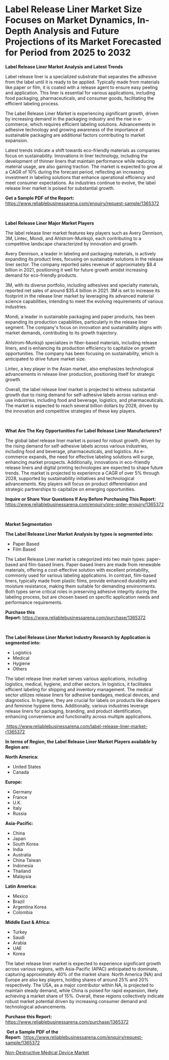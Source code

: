 <p><h1>Label Release Liner Market Size Focuses on Market Dynamics, In-Depth Analysis and Future Projections of its Market Forecasted for Period from 2025 to 2032</h1></p><p><strong>Label Release Liner Market Analysis and Latest Trends</strong></p>
<p><p>Label release liner is a specialized substrate that separates the adhesive from the label until it is ready to be applied. Typically made from materials like paper or film, it is coated with a release agent to ensure easy peeling and application. This liner is essential for various applications, including food packaging, pharmaceuticals, and consumer goods, facilitating the efficient labeling process.</p><p>The Label Release Liner Market is experiencing significant growth, driven by increasing demand in the packaging industry and the rise in e-commerce, which requires efficient labeling solutions. Advancements in adhesive technology and growing awareness of the importance of sustainable packaging are additional factors contributing to market expansion. </p><p>Latest trends indicate a shift towards eco-friendly materials as companies focus on sustainability. Innovations in liner technology, including the development of thinner liners that maintain performance while reducing material usage, are also gaining traction. The market is expected to grow at a CAGR of 10% during the forecast period, reflecting an increasing investment in labeling solutions that enhance operational efficiency and meet consumer expectations. As industries continue to evolve, the label release liner market is poised for substantial growth.</p></p>
<p><strong>Get a Sample PDF of the Report:&nbsp;</strong> <a href="https://www.reliablebusinessarena.com/enquiry/request-sample/1365372?utm_campaign=3495&utm_medium=2&utm_source=Github&utm_content=ia&utm_term=22032025&utm_id=label-release-liner">https://www.reliablebusinessarena.com/enquiry/request-sample/1365372</a></p>
<p>&nbsp;</p>
<p><strong>Label Release Liner Major Market Players</strong></p>
<p><p>The label release liner market features key players such as Avery Dennison, 3M, Lintec, Mondi, and Ahlstrom-Munksjö, each contributing to a competitive landscape characterized by innovation and growth. </p><p>Avery Dennison, a leader in labeling and packaging materials, is actively expanding its product lines, focusing on sustainable solutions in the release liner sector. The company reported sales revenue of approximately $8.4 billion in 2021, positioning it well for future growth amidst increasing demand for eco-friendly products.</p><p>3M, with its diverse portfolio, including adhesives and specialty materials, reported net sales of around $35.4 billion in 2021. 3M is set to increase its footprint in the release liner market by leveraging its advanced material science capabilities, intending to meet the evolving requirements of various industries.</p><p>Mondi, a leader in sustainable packaging and paper products, has been expanding its production capabilities, particularly in the release liner segment. The company's focus on innovation and sustainability aligns with market demands, contributing to its growth trajectory.</p><p>Ahlstrom-Munksjö specializes in fiber-based materials, including release liners, and is enhancing its production efficiency to capitalize on growth opportunities. The company has been focusing on sustainability, which is anticipated to drive future market size.</p><p>Lintec, a key player in the Asian market, also emphasizes technological advancements in release liner production, positioning itself for strategic growth.</p><p>Overall, the label release liner market is projected to witness substantial growth due to rising demand for self-adhesive labels across various end-use industries, including food and beverage, logistics, and pharmaceuticals. The market is expected to reach several billion dollars by 2028, driven by the innovation and competitive strategies of these key players.</p></p>
<p>&nbsp;</p>
<p><strong>What Are The Key Opportunities For Label Release Liner Manufacturers?</strong></p>
<p><p>The global label release liner market is poised for robust growth, driven by the rising demand for self-adhesive labels across various industries, including food and beverage, pharmaceuticals, and logistics. As e-commerce expands, the need for effective labeling solutions will surge, enhancing market prospects. Additionally, innovations in eco-friendly release liners and digital printing technologies are expected to shape future trends. The market is projected to experience a CAGR of over 5% through 2028, supported by sustainability initiatives and technological advancements. Key players will focus on product differentiation and strategic partnerships to capitalize on emerging opportunities.</p></p>
<p><strong>Inquire or Share Your Questions If Any Before Purchasing This Report:</strong> <a href="https://www.reliablebusinessarena.com/enquiry/pre-order-enquiry/1365372?utm_campaign=3495&utm_medium=2&utm_source=Github&utm_content=ia&utm_term=22032025&utm_id=label-release-liner">https://www.reliablebusinessarena.com/enquiry/pre-order-enquiry/1365372</a></p>
<p>&nbsp;</p>
<p><strong>Market Segmentation</strong></p>
<p><strong>The Label Release Liner Market Analysis by types is segmented into:</strong></p>
<p><ul><li>Paper Based</li><li>Film Based</li></ul></p>
<p><p>The Label Release Liner market is categorized into two main types: paper-based and film-based liners. Paper-based liners are made from renewable materials, offering a cost-effective solution with excellent printability, commonly used for various labeling applications. In contrast, film-based liners, typically made from plastic films, provide enhanced durability and moisture resistance, making them suitable for demanding environments. Both types serve critical roles in preserving adhesive integrity during the labeling process, but are chosen based on specific application needs and performance requirements.</p></p>
<p><strong>Purchase this Report:&nbsp;</strong><a href="https://www.reliablebusinessarena.com/purchase/1365372?utm_campaign=3495&utm_medium=2&utm_source=Github&utm_content=ia&utm_term=22032025&utm_id=label-release-liner">https://www.reliablebusinessarena.com/purchase/1365372</a></p>
<p>&nbsp;</p>
<p><strong>The Label Release Liner Market Industry Research by Application is segmented into:</strong></p>
<p><ul><li>Logistics</li><li>Medical</li><li>Hygiene</li><li>Others</li></ul></p>
<p><p>The label release liner market serves various applications, including logistics, medical, hygiene, and other sectors. In logistics, it facilitates efficient labeling for shipping and inventory management. The medical sector utilizes release liners for adhesive bandages, medical devices, and diagnostics. In hygiene, they are crucial for labels on products like diapers and feminine hygiene items. Additionally, various industries leverage release liners for packaging, branding, and product identification, enhancing convenience and functionality across multiple applications.</p></p>
<p><a href="https://www.reliablebusinessarena.com/label-release-liner-market-r1365372?utm_campaign=3495&utm_medium=2&utm_source=Github&utm_content=ia&utm_term=22032025&utm_id=label-release-liner">&nbsp;https://www.reliablebusinessarena.com/label-release-liner-market-r1365372</a></p>
<p><strong>In terms of Region, the Label Release Liner Market Players available by Region are:</strong></p>
<p>
    <p> <strong> North America: </strong>
        <ul>
            <li>United States</li>
            <li>Canada</li>
        </ul>
        </p> 
    <p> <strong> Europe: </strong>
        <ul>
            <li>Germany</li>
            <li>France</li>
            <li>U.K.</li>
            <li>Italy</li>
            <li>Russia</li>
        </ul>
        </p> 
    <p> <strong> Asia-Pacific: </strong>
        <ul>
            <li>China</li>
            <li>Japan</li>
            <li>South Korea</li>
            <li>India</li>
            <li>Australia</li>
            <li>China Taiwan</li>
            <li>Indonesia</li>
            <li>Thailand</li>
            <li>Malaysia</li>
        </ul>
        </p> 
    <p> <strong> Latin America: </strong>
        <ul>
            <li>Mexico</li>
            <li>Brazil</li>
            <li>Argentina Korea</li>
            <li>Colombia</li>
        </ul>
        </p> 
    <p> <strong> Middle East & Africa: </strong>
        <ul>
            <li>Turkey</li>
            <li>Saudi</li>
            <li>Arabia</li>
            <li>UAE</li>
            <li>Korea</li>
        </ul>
    </p>
    </p>
<p><p>The label release liner market is expected to experience significant growth across various regions, with Asia-Pacific (APAC) anticipated to dominate, capturing approximately 40% of the market share. North America (NA) and Europe are also key players, holding shares of around 25% and 20% respectively. The USA, as a major contributor within NA, is projected to maintain steady demand, while China is poised for rapid expansion, likely achieving a market share of 15%. Overall, these regions collectively indicate robust market potential driven by increasing consumer demand and technological advancements.</p></p>
<p><strong>Purchase this Report: </strong><a href="https://www.reliablebusinessarena.com/purchase/1365372?utm_campaign=3495&utm_medium=2&utm_source=Github&utm_content=ia&utm_term=22032025&utm_id=label-release-liner">https://www.reliablebusinessarena.com/purchase/1365372</a></p>
<p>&nbsp;<strong>Get a Sample PDF of the Report:&nbsp;&nbsp;</strong><a href="https://www.reliablebusinessarena.com/enquiry/request-sample/1365372?utm_campaign=3495&utm_medium=2&utm_source=Github&utm_content=ia&utm_term=22032025&utm_id=label-release-liner">https://www.reliablebusinessarena.com/enquiry/request-sample/1365372</a></p>
<p><strong></strong></p>
<p><p><a href="https://github.com/prantoblouin/Market-Research-Report-List-1/blob/main/non-destructive-medical-device-market.md?utm_campaign=3495&utm_medium=2&utm_source=Github&utm_content=ia&utm_term=22032025&utm_id=label-release-liner">Non-Destructive Medical Device Market</a></p></p>